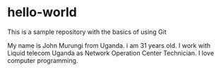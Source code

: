 # hello-world
This is a sample repository with the basics of using Git

My name is John Murungi from Uganda. i am 31 years old. I work with Liquid telecom Uganda as Network Operation Center Technician. I love computer programming.
